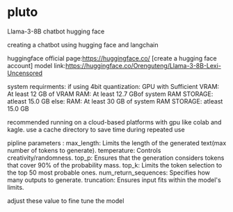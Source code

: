 # pluto
Llama-3-8B chatbot hugging face

creating a chatbot using hugging face and langchain

huggingface official page:https://huggingface.co/
[create a hugging face account]
model link:https://huggingface.co/Orenguteng/Llama-3-8B-Lexi-Uncensored

system requirments:
if using 4bit quantization:
  GPU with Sufficient VRAM: At least 12 GB of VRAM
  RAM: At least 12.7 GBof system RAM
  STORAGE: atleast 15.0 GB
else:
    RAM: At least 30 GB of system RAM
    STORAGE: atleast 15.0 GB

recommended running on a cloud-based platforms with gpu like colab and kagle.
use a cache directory to save time during repeated use  

pipline parameters :
max_length: Limits the length of the generated text(max number of tokens to generate).
temperature: Controls creativity/randomness.
top_p: Ensures that the generation considers tokens that cover 90% of the probability mass.
top_k: Limits the token selection to the top 50 most probable ones.
num_return_sequences: Specifies how many outputs to generate.
truncation: Ensures input fits within the model's limits.

adjust these value to fine tune the model

